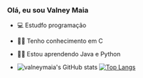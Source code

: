 ### Olá, eu sou Valney Maia

- 💻 Estudfo programação
- 👨‍💻 Tenho conhecimento em C
- 👨‍💻 Estou aprendendo Java e Python

-  ![valneymaia's GitHub stats](https://github-readme-stats.vercel.app/api?username=valneymaia&show_icons=true&theme=dracula)
  [![Top Langs](https://github-readme-stats.vercel.app/api/top-langs/?username=valneymaia&theme=github_dark)](https://github.com/valneymaia/github-readme-stats)
</div>
